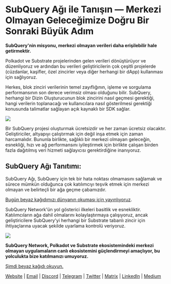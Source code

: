 # SubQuery Ağı ile Tanışın — Merkezi Olmayan Geleceğimize Doğru Bir Sonraki Büyük Adım

**SubQuery'nin misyonu, merkezi olmayan verileri daha erişilebilir hale getirmektir.**

Polkadot ve Substrate projelerinden gelen verileri dönüştürüyor ve düzenliyoruz ve ardından bu verileri geliştiricilerin çok çeşitli projelerde (cüzdanlar, kaşifler, özel zincirler veya diğer herhangi bir dApp) kullanması için sağlıyoruz.

Herkes, blok zinciri verilerinin temel zayıflığının, işleme ve sorgulama performansının son derece verimsiz olması olduğunu bilir. SubQuery, herhangi bir Dizin Oluşturucunun blok zincirini nasıl geçmesi gerektiği, hangi verilerin toplanacağı ve kullanıcılara nasıl gösterilmesi gerektiği konusunda talimatlar sağlayan açık kaynaklı bir SDK sağlar.

![](https://miro.medium.com/max/700/1*0l37MKpDk2ahHsqDUBxbjw.png)

Bir SubQuery projesi oluşturmak ücretsizdir ve her zaman ücretsiz olacaktır. Geliştiriciler, altyapıyı çalıştırmak için değil inşa etmek için zaman harcamalıdır. Bununla birlikte, sağlıklı bir merkezi olmayan geleceğin, esnekliği, hızı ve ağ performansını iyileştirmek için birlikte çalışan birden fazla dağıtılmış veri hizmeti sağlayıcısı gerektirdiğine inanıyoruz.

## SubQuery Ağı Tanıtımı:

SubQuery Ağı, SubQuery için tek bir hata noktası olmamasını sağlamak ve sürece mümkün olduğunca çok katılımcıyı teşvik etmek için merkezi olmayan ve belirteçli bir ağa geçme çabamızdır.

[Bugün beyaz kağıdımızı dünyanın okuması için yayınlıyoruz](https://static.subquery.network/whitepaper.pdf).

SubQuery Network'ün yol gösterici ilkeleri basitlik ve esnekliktir. Katılımcıların ağa dahil olmalarını kolaylaştırmaya çalışıyoruz, ancak geliştiricilere SubQuery'yi herhangi bir Substrate tabanlı zincir için ihtiyaçlarına uyacak şekilde uyarlama kontrolü veriyoruz.

![](https://miro.medium.com/max/700/1*5E_eIJBTvHI7W24ib_Syvw.png)

**SubQuery Network, Polkadot ve Substrate ekosistemindeki merkezi olmayan uygulamaların canlı ekosistemini güçlendirmeyi amaçlıyor, bu yolculukta bize katılmanızı umuyoruz.**

[Şimdi beyaz kağıdı okuyun.](https://static.subquery.network/whitepaper.pdf)

[Website](https://subquery.network/) | [Email](mailto:hello@subquery.network) | [Discord](https://discord.com/invite/78zg8aBSMG) | [Telegram](https://t.me/subquerynetwork) | [Twitter](https://twitter.com/subquerynetwork) | [Matrix](https://matrix.to/#/#subquery:matrix.org) | [LinkedIn](https://www.linkedin.com/company/subquery) | [Medium](https://subquery.medium.com/)
